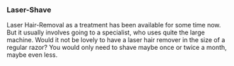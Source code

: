 ### Laser-Shave

Laser Hair-Removal as a treatment has been available for some time now. But it usually involves going to a specialist, who uses quite the large machine. Would it not be lovely to have a laser hair remover in the size of a regular razor? You would only need to shave maybe once or twice a month, maybe even less.